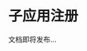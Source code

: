 <!--
 * @Author: shen
 * @Date: 2022-06-07 16:19:52
 * @LastEditors: shen
 * @LastEditTime: 2022-06-08 09:46:59
 * @Description:
-->

# 子应用注册

文档即将发布...